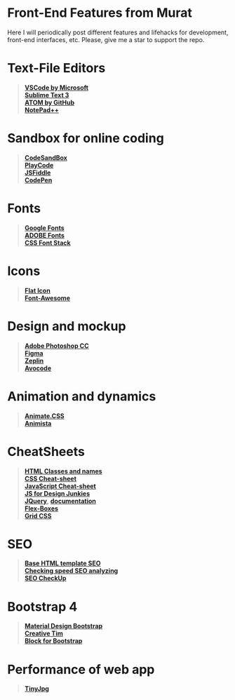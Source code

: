 # Front-End Features from Murat

Here I will periodically post different features and lifehacks for development, front-end interfaces, etc.
Please, give me a star to support the repo.

# Text-File Editors

>[**VSCode by Microsoft**](https://code.visualstudio.com/Download) <br>
[**Sublime Text  3**](https://www.sublimetext.com/3)<br>
[**ATOM  by GitHub**](http://atom.io)<br>
[**NotePad++**](https://notepad-plus-plus.org/download/v7.6.4.html)<br>


# Sandbox for online coding

>[**CodeSandBox**](https://codesandbox.io/s/)<br>
[**PlayCode**](https://playcode.io/)<br>
[**JSFiddle**](https://jsfiddle.net/)<br>
[**CodePen**](https://codepen.io/pen/tour/welcome/start)<br>

# Fonts
>[**Google Fonts**](https://fonts.google.com)<br>
[**ADOBE Fonts**](https://fonts.adobe.com/fonts)<br>
[**CSS Font Stack**](https://www.cssfontstack.com/)<br>

# Icons
>[**Flat Icon**](https://flaticon.com)<br>
[**Font-Awesome**](https://fontawesome.com/icons)<br> 


# Design and mockup 

>[**Adobe Photoshop CC**](https://www.adobe.com/products/photoshop/free-trial-download.html)<br>
[**Figma**](http://figma.com/)<br>
[**Zeplin**](http://zeplin.io/)<br>
[**Avocode**](https://avocode.com)<br>
# Animation and  dynamics

>[**Animate.CSS**](https://daneden.github.io/animate.css/)<br>
[**Animista**](http://animista.net/)<br> 

# CheatSheets
>[**HTML Classes and names**](http://tpverstak.ru/common-css-class-names/)<br>
[**CSS Cheat-sheet**](https://adam-marsden.co.uk/css-cheat-sheet)<br>
[**JavaScript Cheat-sheet**](
https://websitesetup.org/javascript-cheat-sheet/) <br>
 [**JS for Design Junkies**](https://blog.templatetoaster.com/javascript-cheat-sheet/)<br>
[**JQuery**](https://www.jqueryscript.net/), [**documentation**](http://jquery.page2page.ru/index.php5/%D0%97%D0%B0%D0%B3%D0%BB%D0%B0%D0%B2%D0%BD%D0%B0%D1%8F_%D1%81%D1%82%D1%80%D0%B0%D0%BD%D0%B8%D1%86%D0%B0)<br>
[**Flex-Boxes**](https://yoksel.github.io/flex-cheatsheet/)<br>
[**Grid CSS**](http://tpverstak.ru/grid/)<br>
# SEO 

>[**Base HTML template SEO**](http://tpverstak.ru/seo-html-template/)<br>
[**Checking speed SEO analyzing**](https://sitechecker.pro/ru/)<br>
[**SEO CheckUp**](https://seositecheckup.com/)<br>

# Bootstrap 4

>[**Material Design Bootstrap**](https://mdbootstrap.com/)<br>
[**Creative Tim**](https://www.creative-tim.com/)<br>
[**Block for Bootstrap**](https://github.com/froala/design-blocks)

# Performance of web app

>[**TinyJpg**](https://tinyjpg.com/)
